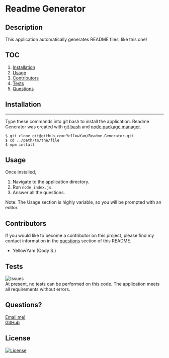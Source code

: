 # Readme Generator
  
  ## Description
  This application automatically generates README files, like this one!

  ## TOC
  1. [Installation](#installation)   
  2. [Usage](#usage)                 
  3. [Contributors](#contributors)
  4. [Tests](#tests)
  5. [Questions](#questions)

  ## Installation
  ***
  Type these commands into git bash to install the application. Readme Generator was created with
  [git bash](https://git-scm.com/) and [node package manager](https://nodejs.org/en/).

  ```
  $ git clone git@github.com:YellowYam/Readme-Generator.git
  $ cd ../path/to/the/file
  $ npm install
  ``` 

  ## Usage
   Once installed,

1. Navigate to the application directory.
2. Run <code>node index.js</code>.
3. Answer all the questions.

Note: The Usage section is highly variable, so you will be prompted with an editor.

  ## Contributors
  If you would like to become a contributor on this project, please find my contact information in the [questions](#questions)
  section of this README.

  * YellowYam (Cody S.)

  ## Tests
  ![Issues](https://img.shields.io/github/issues/YellowYam/Readme-Generator?style=plastic)<br>
  At present, no tests can be performed on this code. The application meets all requirements without errors.

  ## Questions?
  <a href = "mailto:undefined"> Email me! </a> <br>
  <a href = "https://www.github.com/YellowYam"> GitHub </a>

  ## License 

  [![License](https://img.shields.io/badge/License-GPLv3-blue.svg)](https://www.gnu.org/licenses/gpl-3.0)

